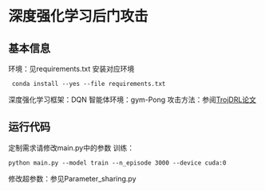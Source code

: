 # 深度强化学习后门攻击
## 基本信息
环境：见requirements.txt
安装对应环境
```
 conda install --yes --file requirements.txt
```
深度强化学习框架：DQN
智能体环境：gym-Pong
攻击方法：参阅[TrojDRL论文](https://arxiv.org/abs/1903.06638)
## 运行代码
定制需求请修改main.py中的参数
训练：
```
python main.py --model train --n_episode 3000 --device cuda:0
```
修改超参数：参见Parameter_sharing.py




